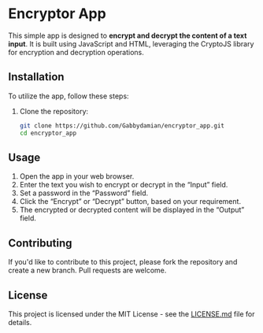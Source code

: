 # Encryptor App

This simple app is designed to **encrypt and decrypt the content of a text input**. It is built using JavaScript and HTML, leveraging the CryptoJS library for encryption and decryption operations.

## Installation

To utilize the app, follow these steps:

1. Clone the repository:
   ```bash
   git clone https://github.com/Gabbydamian/encryptor_app.git
   cd encryptor_app
## Usage
1. Open the app in your web browser.
2. Enter the text you wish to encrypt or decrypt in the “Input” field.
3. Set a password in the “Password” field.
4. Click the “Encrypt” or “Decrypt” button, based on your requirement.
5. The encrypted or decrypted content will be displayed in the “Output” field.

## Contributing
If you'd like to contribute to this project, please fork the repository and create a new branch. Pull requests are welcome.

## License
This project is licensed under the MIT License - see the [LICENSE.md](LICENSE.md) file for details.

